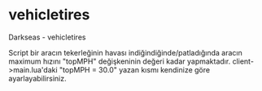# vehicletires
Darkseas - vehicletires<br/>

Script bir aracın tekerleğinin havası indiğindiğinde/patladığında aracın maximum hızını "topMPH" değişkeninin değeri kadar yapmaktadır. client->main.lua'daki "topMPH = 30.0" yazan kısmı kendinize göre ayarlayabilirsiniz.
